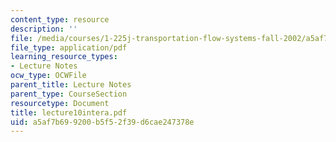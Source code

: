 ```yaml
---
content_type: resource
description: ''
file: /media/courses/1-225j-transportation-flow-systems-fall-2002/a5af7b699200b5f52f39d6cae247378e_lecture10intera.pdf
file_type: application/pdf
learning_resource_types:
- Lecture Notes
ocw_type: OCWFile
parent_title: Lecture Notes
parent_type: CourseSection
resourcetype: Document
title: lecture10intera.pdf
uid: a5af7b69-9200-b5f5-2f39-d6cae247378e
---
```

